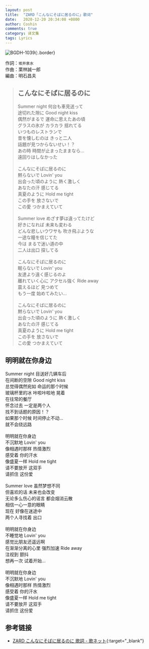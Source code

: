 ```yaml
---
layout: post
title:  "ZARD「こんなにそばに居るのに」歌词"
date:   2020-12-20 20:34:08 +0800
author: Coshin
comments: true
category: 译文集
tags: Lyrics
---
```

![BGDH-1039](https://www.generasia.com/w/images/f/f1/Konna_ni_Soba_ni_Iru_no_ni.jpg){:.border}

作詞：`坂井泉水`<br>
作曲：栗林誠一郎<br>
編曲：明石昌夫

<blockquote class="original">
  <h2>こんなにそばに居るのに</h2>
  <p>
    Summer night 何台も車見送って<br>
    途切れた隙に Good night kiss<br>
    偶然がまるで 運命に思えたあの頃<br>
    グラスの氷が カラカラ 揺れてる<br>
    いつものレストランで<br>
    昔を懐しむのは きっと二人<br>
    話題が見つからないせい！？<br>
    あの時 時間が止まったままなら…<br>
    遠回りはしなかった<br>
    <br>
    こんなにそばに居るのに<br>
    黙らないで Lovin' you<br>
    出会った頃のように 熱く激しく<br>
    あなたの汗 感じてる<br>
    真夏のように Hold me tight<br>
    この手を 放さないで<br>
    この愛 つかまえていて<br>
    <br>
    Summer love めざす夢は違ってたけど<br>
    好きになれば 未来も変わる<br>
    どんな悲しいウワサも 吹き飛ぶような<br>
    一途な瞳を信じてた<br>
    今は まるで迷い道の中<br>
    二人は出口 探してる<br>
    <br>
    こんなにそばに居るのに<br>
    眠らないで Lovin' you<br>
    友達より遠く感じるのよ<br>
    離れていく心に アクセル強く Ride away<br>
    震えるほど 見つめて<br>
    もう一度 始めてみたい…<br>
    <br>
    こんなにそばに居るのに<br>
    黙らないで Lovin' you<br>
    出会った頃のように 熱く激しく<br>
    あなたの汗 感じてる<br>
    真夏のように Hold me tight<br>
    この手を 放さないで<br>
    この愛 つかまえていて
  </p>
</blockquote>

<div class="translation">
  <h2>明明就在你身边</h2>
  <p>
    Summer night 目送好几辆车后<br>
    在间断的空隙 Good night kiss<br>
    总觉得偶然宛如 命运的那个时候<br>
    玻璃杯里的冰 咔啦咔啦地 晃着<br>
    在往常的餐厅<br>
    怀念过去 一定是两个人<br>
    找不到话题的原因！？<br>
    如果那个时候 时间停止不动…<br>
    就不会绕远路<br>
    <br>
    明明就在你身边<br>
    不沉默地 Lovin' you<br>
    像相遇时那样 热情激烈<br>
    感受着 你的汗水<br>
    像盛夏一样 Hold me tight<br>
    请不要放开 这双手<br>
    请抓住 这份爱<br>
    <br>
    Summer love 虽然梦想不同<br>
    但喜欢的话 未来也会改变<br>
    无论多么伤心的谣言 都会烟消云散<br>
    相信一心一意的眼睛<br>
    现在 好像在迷途中<br>
    两个人寻找着 出口<br>
    <br>
    明明就在你身边<br>
    不睡觉地 Lovin' you<br>
    感觉比朋友还遥远啊<br>
    在渐渐分离的心里 强烈加速 Ride away<br>
    注视到 颤抖<br>
    想再一次 试着开始…<br>
    <br>
    明明就在你身边<br>
    不沉默地 Lovin' you<br>
    像相遇时那样 热情激烈<br>
    感受着 你的汗水<br>
    像盛夏一样 Hold me tight<br>
    请不要放开 这双手<br>
    请抓住 这份爱
  </p>
</div>

## 参考链接

* [ZARD こんなにそばに居るのに 歌詞 - 歌ネット](https://www.uta-net.com/song/5150/){:target="_blank"}
